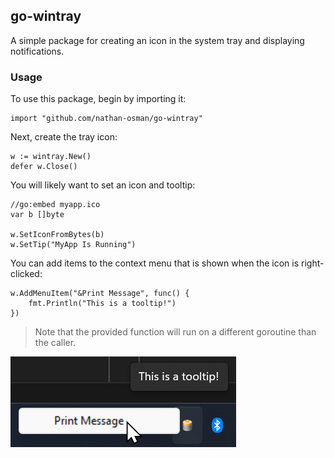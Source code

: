 ## go-wintray

A simple package for creating an icon in the system tray and displaying notifications.

### Usage

To use this package, begin by importing it:

```golang
import "github.com/nathan-osman/go-wintray"
```

Next, create the tray icon:

```golang
w := wintray.New()
defer w.Close()
```

You will likely want to set an icon and tooltip:

```golang
//go:embed myapp.ico
var b []byte

w.SetIconFromBytes(b)
w.SetTip("MyApp Is Running")
```

You can add items to the context menu that is shown when the icon is right-clicked:

```golang
w.AddMenuItem("&Print Message", func() {
    fmt.Println("This is a tooltip!")
})
```

> Note that the provided function will run on a different goroutine than the caller.

![Screenshot of example code running in the system tray](https://github.com/nathan-osman/go-wintray/blob/main/img/wintray-screenshot.png?raw=true)
